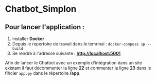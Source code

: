 # Chatbot_Simplon

## Pour lancer l'application :

1. Installer **Docker**
2. Depuis le repertoire de travail dans le temrinal : `docker-compose up --build`
3. Se rendre à l'adresse suivante : **[http://localhost:5001](http://localhost:5001)**

Afin de lancer le Chatbot avec un exemple d'intégration dans un site existant il faut décommenter la ligne **22** et commenter la ligne **23** dans le fihcier `app.py` dans le répertoire **/app**.
